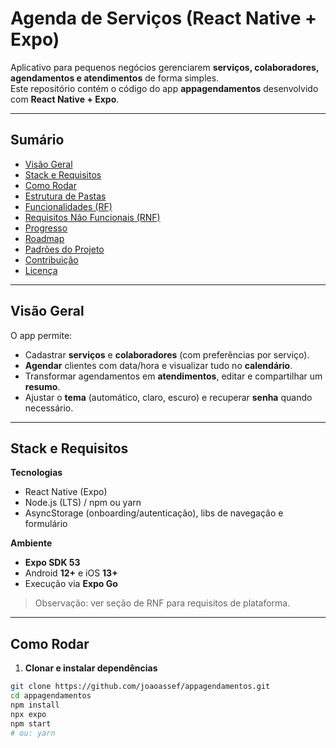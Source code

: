# Agenda de Serviços (React Native + Expo)

Aplicativo para pequenos negócios gerenciarem **serviços, colaboradores, agendamentos e atendimentos** de forma simples.  
Este repositório contém o código do app **appagendamentos** desenvolvido com **React Native + Expo**.

---

## Sumário
- [Visão Geral](#visão-geral)
- [Stack e Requisitos](#stack-e-requisitos)
- [Como Rodar](#como-rodar)
- [Estrutura de Pastas](#estrutura-de-pastas)
- [Funcionalidades (RF)](#funcionalidades-rf)
- [Requisitos Não Funcionais (RNF)](#requisitos-não-funcionais-rnf)
- [Progresso](#progresso)
- [Roadmap](#roadmap)
- [Padrões do Projeto](#padrões-do-projeto)
- [Contribuição](#contribuição)
- [Licença](#licença)

---

## Visão Geral

O app permite:
- Cadastrar **serviços** e **colaboradores** (com preferências por serviço).
- **Agendar** clientes com data/hora e visualizar tudo no **calendário**.
- Transformar agendamentos em **atendimentos**, editar e compartilhar um **resumo**.
- Ajustar o **tema** (automático, claro, escuro) e recuperar **senha** quando necessário.

---

## Stack e Requisitos

**Tecnologias**
- React Native (Expo)
- Node.js (LTS) / npm ou yarn
- AsyncStorage (onboarding/autenticação), libs de navegação e formulário

**Ambiente**
- **Expo SDK 53**
- Android **12+** e iOS **13+**
- Execução via **Expo Go**

> Observação: ver seção de RNF para requisitos de plataforma.

---

## Como Rodar

1) **Clonar e instalar dependências**
```bash
git clone https://github.com/joaoassef/appagendamentos.git
cd appagendamentos
npm install
npx expo
npm start
# ou: yarn
